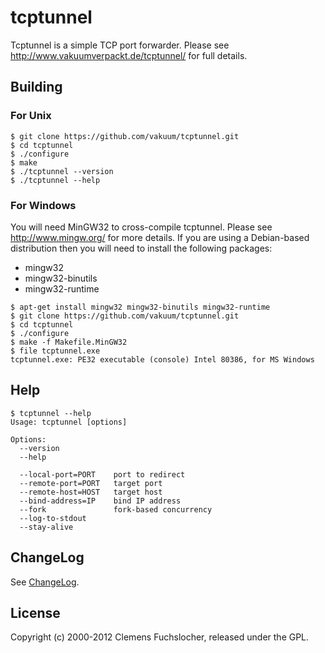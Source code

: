 # tcptunnel

Tcptunnel is a simple TCP port forwarder. Please see http://www.vakuumverpackt.de/tcptunnel/ for full details.

## Building

### For Unix

```
$ git clone https://github.com/vakuum/tcptunnel.git
$ cd tcptunnel
$ ./configure
$ make
$ ./tcptunnel --version
$ ./tcptunnel --help
```

### For Windows

You will need MinGW32 to cross-compile tcptunnel. Please see http://www.mingw.org/ for more details. If you are using a Debian-based distribution then you will need to install the following packages:

* mingw32
* mingw32-binutils
* mingw32-runtime

```
$ apt-get install mingw32 mingw32-binutils mingw32-runtime
$ git clone https://github.com/vakuum/tcptunnel.git
$ cd tcptunnel
$ ./configure
$ make -f Makefile.MinGW32
$ file tcptunnel.exe
tcptunnel.exe: PE32 executable (console) Intel 80386, for MS Windows
```

## Help

````
$ tcptunnel --help
Usage: tcptunnel [options]

Options:
  --version
  --help

  --local-port=PORT    port to redirect
  --remote-port=PORT   target port
  --remote-host=HOST   target host
  --bind-address=IP    bind IP address
  --fork               fork-based concurrency
  --log-to-stdout
  --stay-alive
````

## ChangeLog

See [ChangeLog](https://raw.github.com/vakuum/tcptunnel/master/ChangeLog).

## License

Copyright (c) 2000-2012 Clemens Fuchslocher, released under the GPL.

